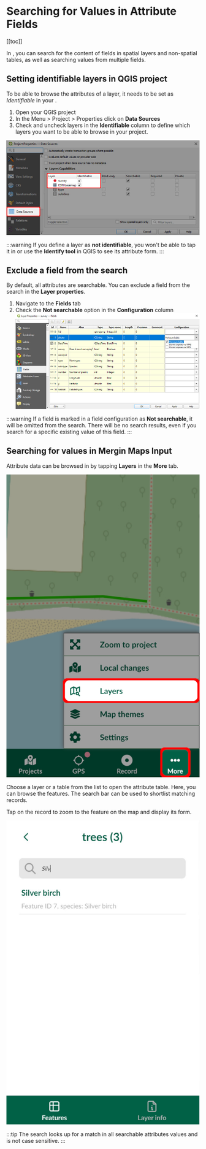 # Searching for Values in Attribute Fields
[[toc]]

In <MobileAppName />, you can search for the content of fields in spatial layers and non-spatial tables, as well as searching values from multiple fields.

## Setting identifiable layers in QGIS project
To be able to browse the attributes of a layer, it needs to be set as *Identifiable* in your <QGISHelp ver="3.22" link="user_manual/introduction/qgis_configuration.html?highlight=properties#data-sources-properties" text="QGIS project" />.

1. Open your QGIS project
2. In the Menu > Project > Properties click on **Data Sources**
3. Check and uncheck layers in the **Identifiable** column to define which layers you want to be able to browse in your project.

![QGIS identifiable data sources](./qgis_data_sources.jpg "QGIS identifiable data sources")

:::warning
If you define a layer as **not identifiable**, you won't be able to tap it in <MobileAppName /> or use the **Identify tool** in QGIS to see its attribute form.
:::

## Exclude a field from the search
By default, all attributes are searchable. You can exclude a field from the search in the **Layer properties**. 
1. Navigate to the **Fields** tab
2. Check the **Not searchable** option in the **Configuration** column
![QGIS Not searchable field](./not_searchable.jpg "QGIS Not searchable field")

:::warning
If a field is marked in a field configuration as **Not searchable**, it will be omitted from the search. There will be no search results, even if you search for a specific existing value of this field.
:::

## Searching for values in Mergin Maps Input
Attribute data can be browsed in <MobileAppName /> by tapping **Layers** in the **More** tab. 

![Mergin Maps Input Layers in More tab](../field/layers/input-layers.jpg "Mergin Maps Input Layers in More tab")

Choose a layer or a table from the list to open the attribute table. Here, you can browse the features. The search bar can be used to shortlist matching records. 

Tap on the record to zoom to the feature on the map and display its form.

![Mergin Maps Input browse data](./input_search_data.jpg "Mergin Maps Input browse data")

:::tip
The search looks up for a match in all searchable attributes values and is not case sensitive.
:::


